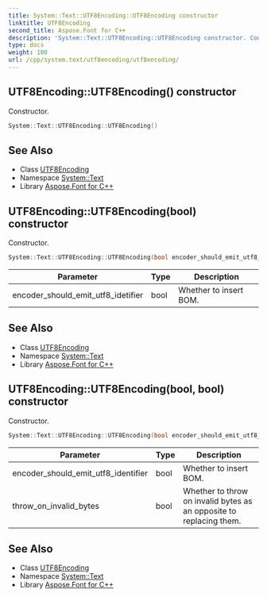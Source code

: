 ```yaml
---
title: System::Text::UTF8Encoding::UTF8Encoding constructor
linktitle: UTF8Encoding
second_title: Aspose.Font for C++
description: 'System::Text::UTF8Encoding::UTF8Encoding constructor. Constructor in C++.'
type: docs
weight: 100
url: /cpp/system.text/utf8encoding/utf8encoding/
---
```

## UTF8Encoding::UTF8Encoding() constructor


Constructor.

```cpp
System::Text::UTF8Encoding::UTF8Encoding()
```

## See Also

* Class [UTF8Encoding](../)
* Namespace [System::Text](../../)
* Library [Aspose.Font for C++](../../../)
## UTF8Encoding::UTF8Encoding(bool) constructor


Constructor.

```cpp
System::Text::UTF8Encoding::UTF8Encoding(bool encoder_should_emit_utf8_idetifier)
```


| Parameter | Type | Description |
| --- | --- | --- |
| encoder_should_emit_utf8_idetifier | bool | Whether to insert BOM. |

## See Also

* Class [UTF8Encoding](../)
* Namespace [System::Text](../../)
* Library [Aspose.Font for C++](../../../)
## UTF8Encoding::UTF8Encoding(bool, bool) constructor


Constructor.

```cpp
System::Text::UTF8Encoding::UTF8Encoding(bool encoder_should_emit_utf8_identifier, bool throw_on_invalid_bytes)
```


| Parameter | Type | Description |
| --- | --- | --- |
| encoder_should_emit_utf8_identifier | bool | Whether to insert BOM. |
| throw_on_invalid_bytes | bool | Whether to throw on invalid bytes as an opposite to replacing them. |

## See Also

* Class [UTF8Encoding](../)
* Namespace [System::Text](../../)
* Library [Aspose.Font for C++](../../../)

